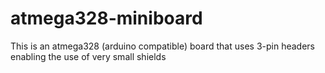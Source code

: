 # atmega328-miniboard
This is an atmega328 (arduino compatible) board that uses 3-pin headers enabling the use of very small shields
